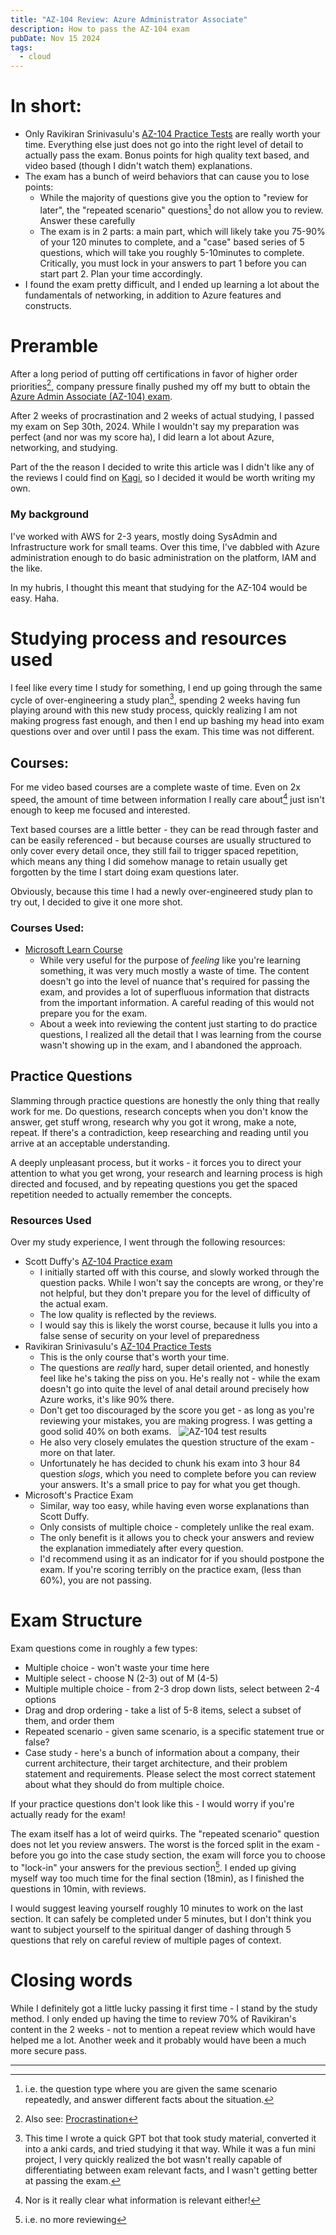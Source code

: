 ```yaml
---
title: "AZ-104 Review: Azure Administrator Associate"
description: How to pass the AZ-104 exam
pubDate: Nov 15 2024
tags:
  - cloud
---
```


# In short:
- Only Ravikiran Srinivasulu's [AZ-104 Practice Tests](https://www.udemy.com/course/az-104-microsoft-azure-administrator-practice-test-questions/?couponCode=24T2MT111524) are really worth your time. Everything else just does not go into the right level of detail to actually pass the exam. Bonus points for high quality text based, and video based (though I didn't watch them) explanations.
- The exam has a bunch of weird behaviors that can cause you to lose points:
	- While the majority of questions give you the option to "review for later", the "repeated scenario" questions[^4] do not allow you to review. Answer these carefully
	- The exam is in 2 parts: a main part, which will likely take you 75-90% of your 120 minutes to complete, and a "case" based series of 5 questions, which will take you roughly 5-10minutes to complete. Critically, you must lock in your answers to part 1 before you can start part 2. Plan your time accordingly.
- I found the exam pretty difficult, and I ended up learning a lot about the fundamentals of networking, in addition to Azure features and constructs.

# Preramble
After a long period of putting off certifications in favor of higher order priorities[^1], company pressure finally pushed my off my butt to obtain the [Azure Admin Associate (AZ-104) exam](https://learn.microsoft.com/en-us/credentials/certifications/azure-administrator). 

After 2 weeks of procrastination and 2 weeks of actual studying, I passed my exam on Sep 30th, 2024. While I wouldn't say my preparation was perfect (and nor was my score ha), I did learn a lot about Azure, networking, and studying.

 Part of the the reason I decided to write this article was I didn't like any of the reviews I could find on [Kagi](https://kagi.com/), so I decided it would be worth writing my own.
### My background
I've worked with AWS for 2-3 years, mostly doing SysAdmin and Infrastructure work for small teams. Over this time, I've dabbled with Azure administration enough to do basic administration on the platform, IAM and the like. 

In my hubris, I thought this meant that studying for the AZ-104 would be easy. Haha.
# Studying process and resources used
I feel like every time I study for something, I end up going through the same cycle of over-engineering a study plan[^2], spending 2 weeks having fun playing around with this new study process, quickly realizing I am not making progress fast enough, and then I end up bashing my head into exam questions over and over until I pass the exam. This time was not different.
## Courses:
For me video based courses are a complete waste of time. Even on 2x speed, the amount of time between information I really care about[^3] just isn't enough to keep me focused and interested. 

Text based courses are a little better - they can be read through faster and can be easily referenced - but because courses are usually structured to only cover every detail once, they still fail to trigger spaced repetition, which means any thing I did somehow manage to retain usually get forgotten by the time I start doing exam questions later.

Obviously, because this time I had a newly over-engineered study plan to try out, I decided to give it one more shot.
### Courses Used:
- [Microsoft Learn Course](https://learn.microsoft.com/en-us/training/courses/az-104t00)
	- While very useful for the purpose of *feeling* like you're learning something, it was very much mostly a waste of time. The content doesn't go into the level of nuance that's required for passing the exam, and provides a lot of superfluous information that distracts from the important information. A careful reading of this would not prepare you for the exam.
	- About a week into reviewing the content just starting to do practice questions, I realized all the detail that I was learning from the course wasn't showing up in the exam, and I abandoned the approach.

## Practice Questions
Slamming through practice questions are honestly the only thing that really work for me. Do questions, research concepts when you don't know the answer, get stuff wrong, research why you got it wrong, make a note, repeat. If there's a contradiction, keep researching and reading until you arrive at an acceptable understanding. 

A deeply unpleasant process, but it works - it forces you to direct your attention to what you get wrong, your research and learning process is high directed and focused, and by repeating questions you get the spaced repetition needed to actually remember the concepts.
### Resources Used
Over my study experience, I went through the following resources:

- Scott Duffy's [AZ-104 Practice exam](https://www.udemy.com/course/az104-azure-practice/)
	- I initially started off with this course, and slowly worked through the question packs. While I won't say the concepts are wrong, or they're not helpful, but they don't prepare you for the level of difficulty of the actual exam.
	- The low quality is reflected by the reviews. 
	- I would say this is likely the worst course, because it lulls you into a false sense of security on your level of preparedness
- Ravikiran Srinivasulu's [AZ-104 Practice Tests](https://www.udemy.com/course/az-104-microsoft-azure-administrator-practice-test-questions/?couponCode=24T2MT111524)
	- This is the only course that's worth your time.
	- The questions are *really* hard, super detail oriented, and honestly feel like he's taking the piss on you. He's really not - while the exam doesn't go into quite the level of anal detail around precisely how Azure works, it's like 90% there.
	- Don't get too discouraged by the score you get - as long as you're reviewing your mistakes, you are making progress. I was getting a good solid 40% on both exams.
	  ![AZ-104 test results](../../assets/az-104-test.png)
	- He also very closely emulates the question structure of the exam - more on that later.
	- Unfortunately he has decided to chunk his exam into 3 hour 84 question *slogs*, which you need to complete before you can review your answers. It's a small price to pay for what you get though.
- Microsoft's Practice Exam 
	- Similar, way too easy, while having even worse explanations than Scott Duffy. 
	- Only consists of multiple choice - completely unlike the real exam.
	- The only benefit is it allows you to check your answers and review the explanation immediately after every question. 
	- I'd recommend using it as an indicator for if you should postpone the exam. If you're scoring terribly on the practice exam, (less than 60%), you are not passing.
# Exam Structure

Exam questions come in roughly a few types:
- Multiple choice - won't waste your time here
- Multiple select - choose N (2-3) out of M (4-5)
- Multiple multiple choice - from 2-3 drop down lists, select between 2-4 options
- Drag and drop ordering - take a list of 5-8 items, select a subset of them, and order them
- Repeated scenario - given same scenario, is a specific statement true or false?
- Case study - here's a bunch of information about a company, their current architecture, their target architecture, and their problem statement and requirements. Please select the most correct statement about what they should do from multiple choice.

If your practice questions don't look like this - I would worry if you're actually ready for the exam!

The exam itself has a lot of weird quirks. The "repeated scenario" question does not let you review answers. The worst is the forced split in the exam - before you go into the case study section, the exam will force you to choose to "lock-in" your answers for the previous section[^5]. I ended up giving myself way too much time for the final section (18min), as I finished the questions in 10min, with reviews. 

I would suggest leaving yourself roughly 10 minutes to work on the last section. It can safely be completed under 5 minutes, but I don't think you want to subject yourself to the spiritual danger of dashing through 5 questions that rely on careful review of multiple pages of context.
# Closing words
While I definitely got a little lucky passing it first time - I stand by the study method. I only ended up having the time to review 70% of Ravikiran's content in the 2 weeks - not to mention a repeat review which would have helped me a lot. Another week and it probably would have been a much more secure pass.

<hr>

[^1]: Also see: [Procrastination](https://waitbutwhy.com/2015/03/procrastination-matrix.html)
[^2]: This time I wrote a quick GPT bot that took study material, converted it into a anki cards, and tried studying it that way. While it was a fun mini project, I very quickly realized the bot wasn't really capable of differentiating between exam relevant facts, and I wasn't getting better at passing the exam.
[^3]: Nor is it really clear what information is relevant either!
[^4]: i.e. the question type where you are given the same scenario repeatedly, and answer different facts about the situation.
[^5]: i.e. no more reviewing